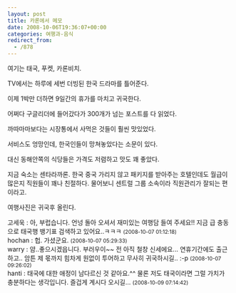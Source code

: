 ```yaml
---
layout: post
title: 카론에서 메모
date: 2008-10-06T19:36:07+00:00
categories: 여행과-음식
redirect_from:
  - /878
---
```


여기는 태국, 푸켓, 카론비치.

TV에서는 하루에 세번 더빙된 한국 드라마를 틀어준다.

이제 1박만 더하면 9일간의 휴가를 마치고 귀국한다.

어쩌다 구글리더에 들어갔다가 300개가 넘는 포스트를 다 읽었다.

까따마마보다는 시장통에서 사먹은 것들이 훨씬 맛있었다.

서비스도 엉망인데, 한국인들이 망쳐놓았다는 소문이 있다.

대신 동해안쪽의 식당들은 가격도 저렴하고 맛도 꽤 좋았다.

지금 숙소는 센타라까론. 한국 중국 가리지 않고 패키지를 받아주는 호텔인데도 월급이 많은지 직원들이 꽤나 친절하다. 물어보니 센트럴 그룹 소속이라 직원관리가 잘되는 편이라고.

여행사진은 귀국후 올린다.
<div id=comments>
<div class=comment>
<!--- cmt:1166 --->
<!--- mail: --->
<!--- parent:0 --->
고세욱 : 
아, 부럽습니다. 언넝 돌아 오셔서 재미있는 여행담 들여 주세요!!
지금 급 충동으로 태국행 뱅기표 검색하고 있어요..ㅋㅋㅋ
 <small>(2008-10-07 01:12:18)</small>
</div>
<div class=comment>
<!--- cmt:1167 --->
<!--- mail: --->
<!--- parent:0 --->
hochan : 
헙. 가셨군요.
 <small>(2008-10-07 05:29:33)</small>
</div>
<div class=comment>
<!--- cmt:1168 --->
<!--- mail: --->
<!--- parent:0 --->
warry : 
얌..좋으시겠읍니다. 부러우이~~ 전 아직 철창 신세에요... 연휴기간에도 출근하고.. 암튼 제 몫까지 힘차게 원없이 투어하고 무사히 귀국하시길.. :-p
 <small>(2008-10-07 09:26:02)</small>
</div>
<div class=comment>
<!--- cmt:1169 --->
<!--- mail: --->
<!--- parent:0 --->
hanti : 
태국에 대한 애정이 남다르신 것 같아요.^^ 물론 저도 태국이라면 그럴 가치가 충분하다는 생각입니다. 즐겁게 계시다 오시길...
 <small>(2008-10-09 07:14:42)</small>
</div>
</div>
